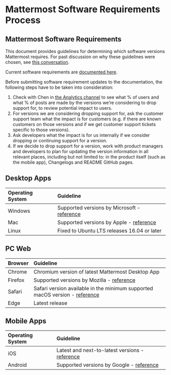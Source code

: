 # Mattermost Software Requirements Process

## Mattermost Software Requirements

This document provides guidelines for determining which software versions Mattermost requires. For past discussion on why these guidelines were chosen, see [this conversation](https://community.mattermost.com/core/pl/sb4fq6qhyfbb5xjdp7x3ud146e).

Current software requirements are [documented here](https://docs.mattermost.com/install/software-hardware-requirements.html).

Before submitting software requirement updates to the documentation, the following steps have to be taken into consideration:

1. Check with Chen in [the Analytics channel](https://community.mattermost.com/private-core/pl/qy675c87zbfn7dmzkh919ppmor) to see what % of users and what % of posts are made by the versions we’re considering to drop support for, to review potential impact to users.
2. For versions we are considering dropping support for, ask the customer support team what the impact is for customers \(e.g. if there are known customers on those versions and if we get customer support tickets specific to those versions\).
3. Ask developers what the impact is for us internally if we consider dropping or continuing support for a version.
4. If we decide to drop support for a version, work with product managers and developers to plan for updating the version information in all relevant places, including but not limited to: in the product itself \(such as the mobile app\), Changelogs and README GitHub pages.

## Desktop Apps

| Operating System | Guideline |
| :--- | :--- |
| Windows | Supported versions by Microsoft - [reference](https://en.wikipedia.org/wiki/List_of_Microsoft_Windows_versions) |
| Mac | Supported versions by Apple - [reference](https://en.wikipedia.org/wiki/MacOS_version_history) |
| Linux | Fixed to Ubuntu LTS releases 16.04 or later |

## PC Web

| Browser | Guideline |
| :--- | :--- |
| Chrome | Chromium version of latest Mattermost Desktop App |
| Firefox | Supported versions by Mozilla - [reference](https://www.mozilla.org/en-US/firefox/organizations/) |
| Safari | Safari version available in the minimum supported macOS version - [reference](https://en.wikipedia.org/wiki/Safari_version_history) |
| Edge | Latest release |

## Mobile Apps

| Operating System | Guideline |
| :--- | :--- |
| iOS | Latest and next-to-latest versions - [reference](https://en.wikipedia.org/wiki/IOS_version_history) |
| Android | Supported versions by Google - [reference](https://en.wikipedia.org/wiki/Android_version_history) |

